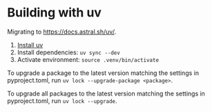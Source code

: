 # Building with uv

Migrating to https://docs.astral.sh/uv/.

1. [Install uv](https://docs.astral.sh/uv/getting-started/installation/)
2. Install dependencies: `uv sync --dev`
3. Activate environment: `source .venv/bin/activate`

To upgrade a package to the latest version matching the settings in pyproject.toml,
run `uv lock --upgrade-package <package>`.

To upgrade all packages to the latest version matching the settings in pyproject.toml,  run `uv lock --upgrade`.
